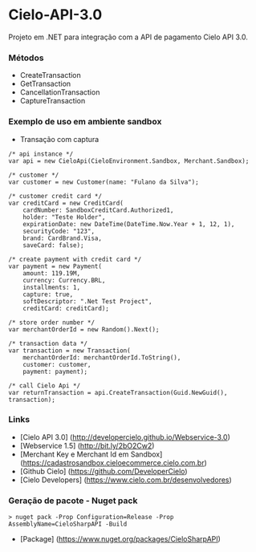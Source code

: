 # Cielo-API-3.0

Projeto em .NET para integração com a API de pagamento Cielo API 3.0.

### Métodos

- CreateTransaction
- GetTransaction
- CancellationTransaction
- CaptureTransaction

### Exemplo de uso em ambiente sandbox
- Transação com captura
```
/* api instance */
var api = new CieloApi(CieloEnvironment.Sandbox, Merchant.Sandbox);

/* customer */
var customer = new Customer(name: "Fulano da Silva");

/* customer credit card */
var creditCard = new CreditCard(
    cardNumber: SandboxCreditCard.Authorized1, 
    holder: "Teste Holder", 
    expirationDate: new DateTime(DateTime.Now.Year + 1, 12, 1), 
    securityCode: "123", 
    brand: CardBrand.Visa,
    saveCard: false);

/* create payment with credit card */
var payment = new Payment(
    amount: 119.19M, 
    currency: Currency.BRL, 
    installments: 1, 
    capture: true, 
    softDescriptor: ".Net Test Project", 
    creditCard: creditCard);

/* store order number */
var merchantOrderId = new Random().Next();

/* transaction data */
var transaction = new Transaction(
    merchantOrderId: merchantOrderId.ToString(), 
    customer: customer, 
    payment: payment);

/* call Cielo Api */
var returnTransaction = api.CreateTransaction(Guid.NewGuid(), transaction);
```

### Links
* [Cielo API 3.0] (http://developercielo.github.io/Webservice-3.0)
* [Webservice 1.5] (http://bit.ly/2bO2Cw2)
* [Merchant Key e Merchant Id em Sandbox] (https://cadastrosandbox.cieloecommerce.cielo.com.br)
* [Github Cielo] (https://github.com/DeveloperCielo)
* [Cielo Developers] (https://www.cielo.com.br/desenvolvedores)

### Geração de pacote - Nuget pack
``` 
> nuget pack -Prop Configuration=Release -Prop AssemblyName=CieloSharpAPI -Build
```
* [Package] (https://www.nuget.org/packages/CieloSharpAPI)
